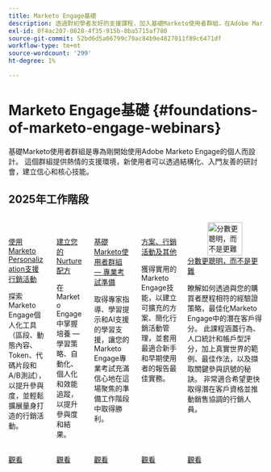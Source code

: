 ```yaml
---
title: Marketo Engage基礎
description: 透過對初學者友好的支援課程，加入基礎Marketo使用者群組，在Adobe Marketo Engage中建立信心和核心技能。
exl-id: 0f4ac207-0828-4f35-915b-8ba5715af780
source-git-commit: 52bd6d5a06799c79ac84b9e4827011f89c6471df
workflow-type: tm+mt
source-wordcount: '299'
ht-degree: 1%

---
```


# Marketo Engage基礎 {#foundations-of-marketo-engage-webinars}

基礎Marketo使用者群組是專為剛開始使用Adobe Marketo Engage的個人而設計。 這個群組提供熱情的支援環境，新使用者可以透過結構化、入門友善的研討會，建立信心和核心技能。

## 2025年工作階段

<!-- CARDS  ****

{cta = Watch}

* 2025/campaigns-with-marketo-personalization.md
* 2025/nurture-recipe.md
* 2025/professional-exam-preparation.md
* 2025/programs-campaigns.md
* 2025/scoring.md



-->
<!-- START CARDS HTML - DO NOT MODIFY BY HAND -->
<div class="columns">
    <div class="column is-half-tablet is-half-desktop is-one-third-widescreen" aria-label="Powering Campaigns with Marketo Personalization">
        <div class="card" style="height: 100%; display: flex; flex-direction: column; height: 100%;">
            <div class="card-image">
                <figure class="image x-is-16by9">
                    <a href="2025/campaigns-with-marketo-personalization.md" title="使用Marketo Personalization強化行銷活動" target="_blank" rel="referrer">
                        <img class="is-bordered-r-small" src="https://video.tv.adobe.com/v/3464791/?format=jpeg&nocache=1761688732004" alt="使用Marketo Personalization強化行銷活動"
                             style="width: 100%; aspect-ratio: 16 / 9; object-fit: cover; overflow: hidden; display: block; margin: auto;">
                    </a>
                </figure>
            </div>
            <div class="card-content is-padded-small" style="display: flex; flex-direction: column; flex-grow: 1; justify-content: space-between;">
                <div class="top-card-content">
                    <p class="headline is-size-6 has-text-weight-bold">
                        <a href="2025/campaigns-with-marketo-personalization.md" target="_blank" rel="referrer" title="使用Marketo Personalization強化行銷活動">使用Marketo Personalization支援行銷活動</a>
                    </p>
                    <p class="is-size-6">探索Marketo Engage個人化工具（區段、動態內容、Token、代碼片段和A/B測試），以提升參與度，並輕鬆擴展量身打造的行銷活動。</p>
                </div>
                <a href="2025/campaigns-with-marketo-personalization.md" target="_blank" rel="referrer" class="spectrum-Button spectrum-Button--outline spectrum-Button--primary spectrum-Button--sizeM" style="align-self: flex-start; margin-top: 1rem;">
                    <span class="spectrum-Button-label has-no-wrap has-text-weight-bold">觀看</span>
                </a>
            </div>
        </div>
    </div>
    <div class="column is-half-tablet is-half-desktop is-one-third-widescreen" aria-label="Create Your Nurture Recipe">
        <div class="card" style="height: 100%; display: flex; flex-direction: column; height: 100%;">
            <div class="card-image">
                <figure class="image x-is-16by9">
                    <a href="2025/nurture-recipe.md" title="建立您的Nurture配方" target="_blank" rel="referrer">
                        <img class="is-bordered-r-small" src="https://video.tv.adobe.com/v/3475224/?format=jpeg&nocache=1761688731994" alt="建立您的Nurture配方"
                             style="width: 100%; aspect-ratio: 16 / 9; object-fit: cover; overflow: hidden; display: block; margin: auto;">
                    </a>
                </figure>
            </div>
            <div class="card-content is-padded-small" style="display: flex; flex-direction: column; flex-grow: 1; justify-content: space-between;">
                <div class="top-card-content">
                    <p class="headline is-size-6 has-text-weight-bold">
                        <a href="2025/nurture-recipe.md" target="_blank" rel="referrer" title="建立您的Nurture配方">建立您的Nurture配方</a>
                    </p>
                    <p class="is-size-6">在Marketo Engage中掌握培養 — 學習策略、自動化、個人化和效能追蹤，以提升參與度和結果。</p>
                </div>
                <a href="2025/nurture-recipe.md" target="_blank" rel="referrer" class="spectrum-Button spectrum-Button--outline spectrum-Button--primary spectrum-Button--sizeM" style="align-self: flex-start; margin-top: 1rem;">
                    <span class="spectrum-Button-label has-no-wrap has-text-weight-bold">觀看</span>
                </a>
            </div>
        </div>
    </div>
    <div class="column is-half-tablet is-half-desktop is-one-third-widescreen" aria-label="Foundational Marketo User Group - Professional Exam Preparation">
        <div class="card" style="height: 100%; display: flex; flex-direction: column; height: 100%;">
            <div class="card-image">
                <figure class="image x-is-16by9">
                    <a href="2025/professional-exam-preparation.md" title="基礎Marketo使用者群組 — 專業備考" target="_blank" rel="referrer">
                        <img class="is-bordered-r-small" src="https://video.tv.adobe.com/v/3476232/?format=jpeg&nocache=1761688731972" alt="基礎Marketo使用者群組 — 專業備考"
                             style="width: 100%; aspect-ratio: 16 / 9; object-fit: cover; overflow: hidden; display: block; margin: auto;">
                    </a>
                </figure>
            </div>
            <div class="card-content is-padded-small" style="display: flex; flex-direction: column; flex-grow: 1; justify-content: space-between;">
                <div class="top-card-content">
                    <p class="headline is-size-6 has-text-weight-bold">
                        <a href="2025/professional-exam-preparation.md" target="_blank" rel="referrer" title="基礎Marketo使用者群組 — 專業備考">基礎Marketo使用者群組 — 專業考試準備</a>
                    </p>
                    <p class="is-size-6">取得專家指導、學習提示和AI支援的學習支援，讓您的Marketo Engage專業考試充滿信心地在這場聚焦的準備工作階段中取得勝利。</p>
                </div>
                <a href="2025/professional-exam-preparation.md" target="_blank" rel="referrer" class="spectrum-Button spectrum-Button--outline spectrum-Button--primary spectrum-Button--sizeM" style="align-self: flex-start; margin-top: 1rem;">
                    <span class="spectrum-Button-label has-no-wrap has-text-weight-bold">觀看</span>
                </a>
            </div>
        </div>
    </div>
    <div class="column is-half-tablet is-half-desktop is-one-third-widescreen" aria-label="Programs, Campaigns & Beyond">
        <div class="card" style="height: 100%; display: flex; flex-direction: column; height: 100%;">
            <div class="card-image">
                <figure class="image x-is-16by9">
                    <a href="2025/programs-campaigns.md" title="方案、行銷活動及其他" target="_blank" rel="referrer">
                        <img class="is-bordered-r-small" src="https://video.tv.adobe.com/v/3464499/?format=jpeg&nocache=1761688732014" alt="方案、行銷活動及其他"
                             style="width: 100%; aspect-ratio: 16 / 9; object-fit: cover; overflow: hidden; display: block; margin: auto;">
                    </a>
                </figure>
            </div>
            <div class="card-content is-padded-small" style="display: flex; flex-direction: column; flex-grow: 1; justify-content: space-between;">
                <div class="top-card-content">
                    <p class="headline is-size-6 has-text-weight-bold">
                        <a href="2025/programs-campaigns.md" target="_blank" rel="referrer" title="方案、行銷活動及其他">方案、行銷活動及其他</a>
                    </p>
                    <p class="is-size-6">獲得實用的Marketo Engage技能，以建立可擴充的方案、簡化行銷活動管理，並套用最適合新手和早期使用者的報告最佳實務。</p>
                </div>
                <a href="2025/programs-campaigns.md" target="_blank" rel="referrer" class="spectrum-Button spectrum-Button--outline spectrum-Button--primary spectrum-Button--sizeM" style="align-self: flex-start; margin-top: 1rem;">
                    <span class="spectrum-Button-label has-no-wrap has-text-weight-bold">觀看</span>
                </a>
            </div>
        </div>
    </div>
    <div class="column is-half-tablet is-half-desktop is-one-third-widescreen" aria-label="Score Smarter, Not Harder">
        <div class="card" style="height: 100%; display: flex; flex-direction: column; height: 100%;">
            <div class="card-image">
                <figure class="image x-is-16by9">
                    <a href="2025/scoring.md" title="分數更聰明，而不是更難" target="_blank" rel="referrer">
                        <img class="is-bordered-r-small" src="https://video.tv.adobe.com/v/3474961/?format=jpeg&nocache=1761688731985" alt="分數更聰明，而不是更難"
                             style="width: 100%; aspect-ratio: 16 / 9; object-fit: cover; overflow: hidden; display: block; margin: auto;">
                    </a>
                </figure>
            </div>
            <div class="card-content is-padded-small" style="display: flex; flex-direction: column; flex-grow: 1; justify-content: space-between;">
                <div class="top-card-content">
                    <p class="headline is-size-6 has-text-weight-bold">
                        <a href="2025/scoring.md" target="_blank" rel="referrer" title="分數更聰明，而不是更難">分數更聰明，而不是更難</a>
                    </p>
                    <p class="is-size-6">瞭解如何透過與您的購買者歷程相符的經驗證策略，最佳化Marketo Engage中的潛在客戶得分。 此課程涵蓋行為、人口統計和帳戶型評分，加上真實世界的範例、最佳作法，以及擷取關鍵參與訊號的秘訣。 非常適合希望更快取得潛在客戶資格並推動銷售協調的行銷人員。</p>
                </div>
                <a href="2025/scoring.md" target="_blank" rel="referrer" class="spectrum-Button spectrum-Button--outline spectrum-Button--primary spectrum-Button--sizeM" style="align-self: flex-start; margin-top: 1rem;">
                    <span class="spectrum-Button-label has-no-wrap has-text-weight-bold">觀看</span>
                </a>
            </div>
        </div>
    </div>
</div>
<!-- END CARDS HTML - DO NOT MODIFY BY HAND -->
